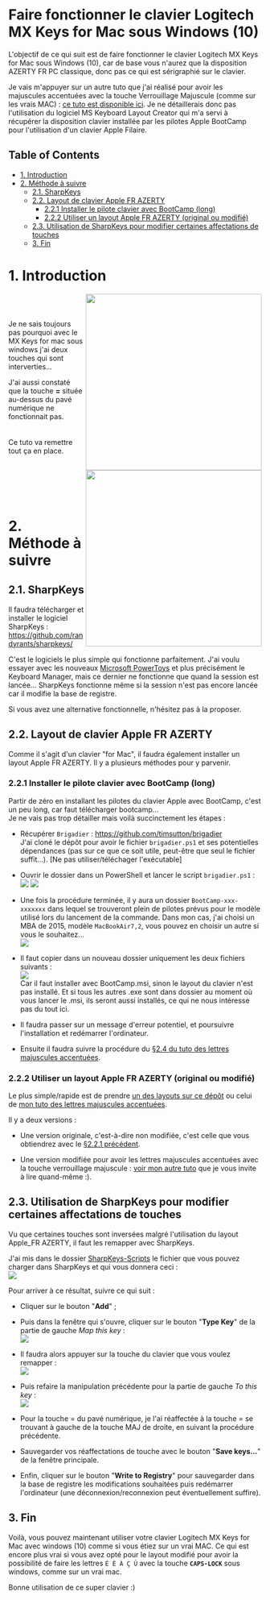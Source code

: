 Faire fonctionner le clavier Logitech MX Keys for Mac sous Windows (10) <!-- omit in toc -->
============

L'objectif de ce qui suit est de faire fonctionner le clavier Logitech MX Keys for Mac sous Windows (10), car de base vous n'aurez que la disposition AZERTY FR PC classique, donc pas ce qui est sérigraphié sur le clavier.

Je vais m'appuyer sur un autre tuto que j'ai réalisé pour avoir les majuscules accentuées avec la touche Verrouillage Majuscule (comme sur les vrais MAC) : [ce tuto est disponible ici](https://github.com/MilesTEG1/Majuscules_Accentuees_clavier_Windows).
Je ne détaillerais donc pas l'utilisation du logiciel MS Keyboard Layout Creator qui m'a servi à récupérer la disposition clavier installée par les pilotes Apple BootCamp pour l'utilisation d'un clavier Apple Filaire.

## Table of Contents <!-- omit in toc -->

- [1. Introduction](#1-introduction)
- [2. Méthode à suivre](#2-méthode-à-suivre)
  - [2.1. SharpKeys](#21-sharpkeys)
  - [2.2. Layout de clavier Apple FR AZERTY](#22-layout-de-clavier-apple-fr-azerty)
    - [2.2.1 Installer le pilote clavier avec BootCamp (long)](#221-installer-le-pilote-clavier-avec-bootcamp-long)
    - [2.2.2 Utiliser un layout Apple FR AZERTY (original ou modifié)](#222-utiliser-un-layout-apple-fr-azerty-original-ou-modifié)
  - [2.3. Utilisation de SharpKeys pour modifier certaines affectations de touches](#23-utilisation-de-sharpkeys-pour-modifier-certaines-affectations-de-touches)
  - [3. Fin](#3-fin)

# 1. Introduction

<img src="https://raw.githubusercontent.com/MilesTEG1/Logitech-MX-Keys-for-mac--avec-Windows/main/Screenshots/touche-non-affectée.JPEG" align="right" height="350" />
<img src="https://raw.githubusercontent.com/MilesTEG1/Logitech-MX-Keys-for-mac--avec-Windows/main/Screenshots/touches-interverties.png" align="right" height="350" />
<br/><br/><br/>
Je ne sais toujours pas pourquoi avec le MX Keys for mac sous windows j'ai deux touches qui sont interverties...

J'ai aussi constaté que la touche **=** située au-dessus du pavé numérique ne fonctionnait pas.
<br/><br/><br/>
Ce tuto va remettre tout ça en place.
<br/><br/><br/><br/><br/>
<br/>

# 2. Méthode à suivre

## 2.1. SharpKeys

Il faudra télécharger et installer le logiciel SharpKeys : https://github.com/randyrants/sharpkeys/ 

C'est le logiciels le plus simple qui fonctionne parfaitement. J'ai voulu essayer avec les nouveaux [Microsoft PowerToys](https://github.com/microsoft/PowerToys) et plus précisément le Keyboard Manager, mais ce dernier ne fonctionne que quand la session est lancée... SharpKeys fonctionne même si la session n'est pas encore lancée car il modifie la base de registre.

Si vous avez une alternative fonctionnelle, n'hésitez pas à la proposer.

## 2.2. Layout de clavier Apple FR AZERTY

Comme il s'agit d'un clavier "for Mac", il faudra également installer un layout Apple FR AZERTY.
Il y a plusieurs méthodes pour y parvenir.

### 2.2.1 Installer le pilote clavier avec BootCamp (long)

Partir de zéro en installant les pilotes du clavier Apple avec BootCamp, c'est un peu long, car faut télécharger bootcamp... <br/>
Je ne vais pas trop détailler mais voilà succinctement les étapes :
- Récupérer `Brigadier` : https://github.com/timsutton/brigadier <br/> J'ai cloné le dépôt pour avoir le fichier `brigadier.ps1` et ses potentielles dépendances (pas sur ce que ce soit utile, peut-être que seul le fichier suffit...). [Ne pas utiliser/téléchager l'exécutable]

- Ouvrir le dossier dans un PowerShell et lancer le script `brigadier.ps1` : <br/>
![](https://raw.githubusercontent.com/MilesTEG1/Logitech-MX-Keys-for-mac--avec-Windows/main/Screenshots/01.png)
![](https://raw.githubusercontent.com/MilesTEG1/Logitech-MX-Keys-for-mac--avec-Windows/main/Screenshots/02.png)

- Une fois la procédure terminée, il y aura un dossier `BootCamp-xxx-xxxxxxx` dans lequel se trouveront plein de pilotes prévus pour le modèle utilisé lors du lancement de la commande. Dans mon cas, j'ai choisi un MBA de 2015, modèle `MacBookAir7,2`, vous pouvez en choisir un autre si vous le souhaitez...<br/>
![](https://raw.githubusercontent.com/MilesTEG1/Logitech-MX-Keys-for-mac--avec-Windows/main/Screenshots/03.png)
- Il faut copier dans un nouveau dossier uniquement les deux fichiers suivants :<br/>
![](https://raw.githubusercontent.com/MilesTEG1/Logitech-MX-Keys-for-mac--avec-Windows/main/Screenshots/04.png)<br/>
Car il faut installer avec BootCamp.msi, sinon le layout du clavier n'est pas installé. Et si tous les autres .exe sont dans dossier au moment où vous lancer le .msi, ils seront aussi installés, ce qui ne nous intéresse pas du tout ici.
- Il faudra passer sur un message d'erreur potentiel, et poursuivre l'installation et redémarrer l'ordinateur.
- Ensuite il faudra suivre la procédure du [§2.4 du tuto des lettres majuscules accentuées](https://github.com/MilesTEG1/Majuscules_Accentuees_clavier_Windows#24-installation-du-layout-du-clavier-personnalis%C3%A9).


### 2.2.2 Utiliser un layout Apple FR AZERTY (original ou modifié)

Le plus simple/rapide est de prendre [un des layouts sur ce dépôt](https://github.com/MilesTEG1/Logitech-MX-Keys-for-mac--avec-Windows/tree/main/Keyboard%20Layout) ou celui de [mon tuto des lettres majuscules accentuées](https://github.com/MilesTEG1/Majuscules_Accentuees_clavier_Windows).

Il y a deux versions :

- Une version originale, c'est-à-dire non modifiée, c'est celle que vous obtiendrez avec le [§2.2.1 précédent](#221-installer-le-pilote-clavier-avec-bootcamp-long).

- Une version modifiée pour avoir les lettres majuscules accentuées avec la touche verrouillage majuscule : [voir mon autre tuto](https://github.com/MilesTEG1/Majuscules_Accentuees_clavier_Windows) que je vous invite à lire quand-même :).

## 2.3. Utilisation de SharpKeys pour modifier certaines affectations de touches

Vu que certaines touches sont inversées malgré l'utilisation du layout Apple_FR AZERTY, il faut les remapper avec SharpKeys.

J'ai mis dans le dossier [SharpKeys-Scripts](https://github.com/MilesTEG1/Logitech-MX-Keys-for-mac--avec-Windows/tree/main/SharpKeys-Scripts) le fichier que vous pouvez charger dans SharpKeys et qui vous donnera ceci :<br/>
![](https://raw.githubusercontent.com/MilesTEG1/Logitech-MX-Keys-for-mac--avec-Windows/main/Screenshots/SharpKeys-1.png)

Pour arriver à ce résultat, suivre ce qui suit :

- Cliquer sur le bouton "**Add**" ;

- Puis dans la fenêtre qui s'ouvre, cliquer sur le bouton "**Type Key**" de la partie de gauche *Map this key* :<br/>
![](https://raw.githubusercontent.com/MilesTEG1/Logitech-MX-Keys-for-mac--avec-Windows/main/Screenshots/SharpKeys-2.png)<br/>

- Il faudra alors appuyer sur la touche du clavier que vous voulez remapper :<br/>
![](https://raw.githubusercontent.com/MilesTEG1/Logitech-MX-Keys-for-mac--avec-Windows/main/Screenshots/SharpKeys-3.png)<br/>

- Puis refaire la manipulation précédente pour la partie de gauche *To this key* :<br/>
![](https://raw.githubusercontent.com/MilesTEG1/Logitech-MX-Keys-for-mac--avec-Windows/main/Screenshots/SharpKeys-4.png)<br/>

- Pour la touche = du pavé numérique, je l'ai réaffectée à la touche = se trouvant à gauche de la touche MAJ de droite, en suivant la procédure précédente.

- Sauvegarder vos réaffectations de touche avec le bouton "**Save keys...**" de la fenêtre principale.

- Enfin, cliquer sur le bouton "**Write to Registry**" pour sauvegarder dans la base de registre les modifications souhaitées puis redémarrer l'ordinateur (une déconnexion/reconnexion peut éventuellement suffire).

## 3. Fin

Voilà, vous pouvez maintenant utiliser votre clavier Logitech MX Keys for Mac avec windows (10) comme si vous étiez sur un vrai MAC.
Ce qui est encore plus vrai si vous avez opté pour le layout modifié pour avoir la possibilité de faire les lettres ``É È À Ç Ù``  avec la touche **``CAPS-LOCK``** sous windows, comme sur un vrai mac.

Bonne utilisation de ce super clavier :)